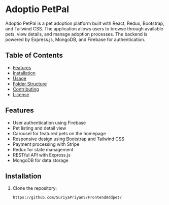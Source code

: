 # Adoptio PetPal

Adoptio PetPal is a pet adoption platform built with React, Redux, Bootstrap, and Tailwind CSS. The application allows users to browse through available pets, view details, and manage adoption processes. The backend is powered by Express.js, MongoDB, and Firebase for authentication.

## Table of Contents

- [Features](#features)
- [Installation](#installation)
- [Usage](#usage)
- [Folder Structure](#folder-structure)
- [Contributing](#contributing)
- [License](#license)

## Features

- User authentication using Firebase
- Pet listing and detail view
- Carousel for featured pets on the homepage
- Responsive design using Bootstrap and Tailwind CSS
- Payment processing with Stripe
- Redux for state management
- RESTful API with Express.js
- MongoDB for data storage

## Installation

1. Clone the repository:
   ```bash
   https://github.com/SuriyaPriyanS/FrontendAddpet/


   
   
